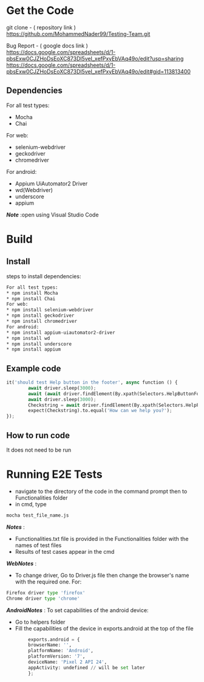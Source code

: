 # Get the Code
git clone - ( repository link )
https://github.com/MohammedNader99/Testing-Team.git

Bug Report - ( google docs link )
https://docs.google.com/spreadsheets/d/1-pbsExw0CJZHoDsEoXC873Dl5veI_xefPxyEbVAq49o/edit?usp=sharing
https://docs.google.com/spreadsheets/d/1-pbsExw0CJZHoDsEoXC873Dl5veI_xefPxyEbVAq49o/edit#gid=113813400

## Dependencies
For all test types:
* Mocha  
* Chai

For web:
* selenium-webdriver
* geckodriver
* chromedriver

For android:
* Appium UiAutomator2 Driver
* wd(Webdriver)  
* underscore
* appium


___Note___ :open using Visual Studio Code 

# Build

## Install

steps to install dependencies:

```sh
For all test types:
* npm install Mocha
* npm install Chai
For web:
* npm install selenium-webdriver
* npm install geckodriver
* npm install chromedriver
For android:
* npm install appium-uiautomator2-driver
* npm install wd
* npm install underscore
* npm install appium
```

## Example code
```python
it('should test Help button in the footer', async function () {
        await driver.sleep(3000);
        await (await driver.findElement(By.xpath(Selectors.HelpButtonFooterXpath))).click();
        await driver.sleep(3000);
        Checkstring = await driver.findElement(By.xpath(Selectors.HelpPageHeaderXpath)).getText();
        expect(Checkstring).to.equal('How can we help you?');
});
```
## How to run code 

It does not need to be run

# Running E2E Tests

* navigate to the directory of the code in the command prompt then to Functionalities folder
* in cmd, type 
```sh
mocha test_file_name.js
```
___Notes___ :

* Functionalities.txt file is provided in the Functionalities folder with the names of test files
* Results of test cases appear in the cmd

___WebNotes___ :
* To change driver, Go to Driver.js file then change the browser's name with the required one.
For:
```py
Firefox driver type 'firefox'
Chrome driver type 'chrome'
```
___AndroidNotes___ :
To set capabilities of the android device:
* Go to helpers folder
* Fill the capabilities of the device in exports.android at the top of the file

```py
        exports.android = {
        browserName: '',
        platformName: 'Android',
        platformVersion: '7',
        deviceName: 'Pixel 2 API 24',
        appActivity: undefined // will be set later
        };  
```
